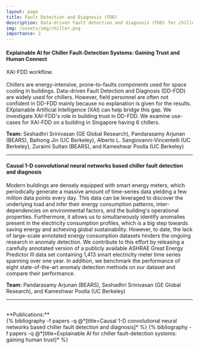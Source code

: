 ```yaml
---
layout: page
title: Fault Detection and Diagnosis (FDD)
description: Data-driven fault detection and diagnosis (FDD) for chiller systems.
img: /assets/img/chiller.png
importance: 2
---
```



<h4>Explainable AI for Chiller Fault-Detection Systems: Gaining Trust and Human Connect</h4>
<div class="row">
    <div class="col-sm mt-3 mt-md-0 text-center">
		<img class="img-fluid rounded z-depth-1" src="{{ '/assets/img/xai-workflow.png' | relative_url }}" alt="" title="XAI-FDD workflow"/>
    </div>
</div>
<div class="caption">
    XAI-FDD workflow.
</div>

<br>
Chillers are energy-intensive, prone-to-faults components used for space cooling in buildings.  Data-driven Fault Detection and Diagnosis (DD-FDD) are widely used for chillers. However, field personnel are often not confident in DD-FDD mainly because no explanation is given for the results. EXplainable Artificial Intelligence (XAI)  can help bridge this gap. We investigate XAI-FDD's role in building trust in DD-FDD. We examine use-cases for XAI-FDD on a building in Singapore having 6 chillers.

**Team:** Seshadhri Srinivasan (GE Global Research), Pandarasamy Arjunan (BEARS), Baihong Jin (UC Berkeley), Alberto L. Sangiovanni-Vincentelli (UC Berkeley), Zuraimi Sultan (BEARS), and Kameshwar Poolla (UC Berkeley)

<hr>

<h4> Causal 1-D convolutional neural networks based chiller fault detection and diagnosis </h4>
Modern buildings are densely equipped with smart energy meters, which periodically generate a massive amount of time-series data yielding a few million data points every day. This data can be leveraged to discover the underlying load and infer their energy consumption patterns, inter-dependencies on environmental factors, and the building's operational properties. Furthermore, it allows us to simultaneously identify anomalies present in the electricity consumption profiles, which is a big step towards saving energy and achieving global sustainability. However, to date, the lack of large-scale annotated energy consumption datasets hinders the ongoing research in anomaly detection. We contribute to this effort by releasing a carefully annotated version of a publicly available ASHRAE Great Energy Predictor III data set containing 1,413 smart electricity meter time series spanning over one year. In addition, we benchmark the performance of eight state-of-the-art anomaly detection methods on our dataset and compare their performance.

**Team:** Pandarasamy Arjunan (BEARS), Seshadhri Srinivasan (GE Global Research), and Kameshwar Poolla (UC Berkeley)
<hr>

<br>
**Publications:** 
<div class="publications">
  {% bibliography -f papers -q @*[title=Causal 1-D convolutional neural networks based chiller fault detection and diagnosis]* %}
  {% bibliography -f papers -q @*[title=Explainable AI for chiller fault-detection systems: gaining human trust]* %}
</div>